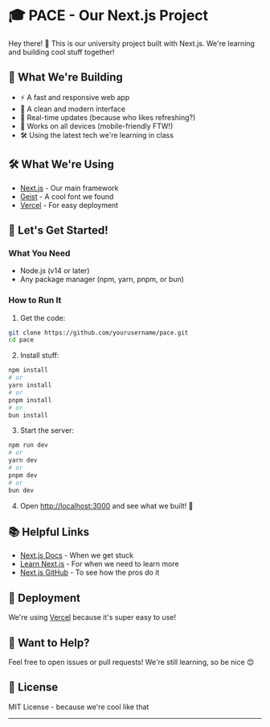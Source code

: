 # 🎓 PACE - Our Next.js Project

Hey there! 👋 This is our university project built with Next.js. We're learning and building cool stuff together! 

## 🎯 What We're Building

- ⚡️ A fast and responsive web app
- 🎨 A clean and modern interface
- 🔄 Real-time updates (because who likes refreshing?)
- 📱 Works on all devices (mobile-friendly FTW!)
- 🛠️ Using the latest tech we're learning in class

## 🛠️ What We're Using

- [Next.js](https://nextjs.org) - Our main framework
- [Geist](https://vercel.com/font) - A cool font we found
- [Vercel](https://vercel.com) - For easy deployment

## 🚀 Let's Get Started!

### What You Need

- Node.js (v14 or later)
- Any package manager (npm, yarn, pnpm, or bun)

### How to Run It

1. Get the code:
```bash
git clone https://github.com/yourusername/pace.git
cd pace
```

2. Install stuff:
```bash
npm install
# or
yarn install
# or
pnpm install
# or
bun install
```

3. Start the server:
```bash
npm run dev
# or
yarn dev
# or
pnpm dev
# or
bun dev
```

4. Open [http://localhost:3000](http://localhost:3000) and see what we built! 🎉

## 📚 Helpful Links

- [Next.js Docs](https://nextjs.org/docs) - When we get stuck
- [Learn Next.js](https://nextjs.org/learn) - For when we need to learn more
- [Next.js GitHub](https://github.com/vercel/next.js) - To see how the pros do it

## 🚀 Deployment

We're using [Vercel](https://vercel.com/new?utm_medium=default-template&filter=next.js&utm_source=create-next-app&utm_campaign=create-next-app-readme) because it's super easy to use!

## 🤝 Want to Help?

Feel free to open issues or pull requests! We're still learning, so be nice 😊

## 📝 License

MIT License - because we're cool like that

---
